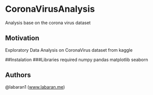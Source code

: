 # CoronaVirusAnalysis
Analysis base on the corona virus dataset

## Motivation
Exploratory Data Analysis on CoronaVirus dataset from kaggle 


##Instalation
 ###Libraries required
 numpy 
 pandas
 matplotlib
 seaborn 
 
 
 ## Authors 
 @labaran1 (www.labaran.me)
